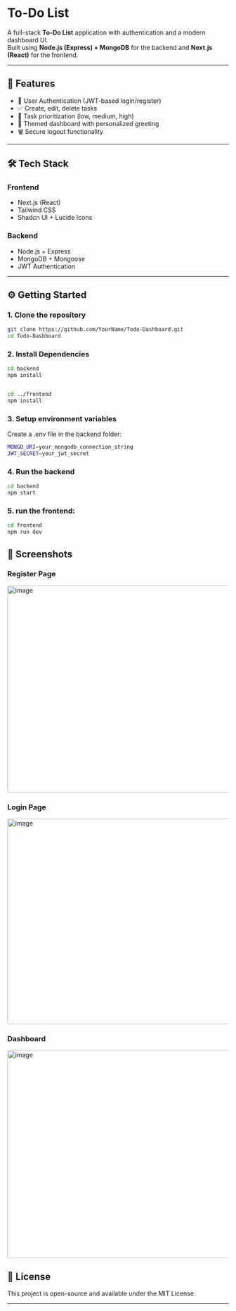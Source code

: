# To-Do List 

A full-stack **To-Do List** application with authentication and a modern dashboard UI.  
Built using **Node.js (Express) + MongoDB** for the backend and **Next.js (React)** for the frontend.

---

## 🚀 Features
- 🔐 User Authentication (JWT-based login/register)
- ✅ Create, edit, delete tasks
- 🎯 Task prioritization (low, medium, high)
- 🌱 Themed dashboard with personalized greeting
- 🗑️ Secure logout functionality

---

## 🛠️ Tech Stack
### Frontend
- Next.js (React)
- Tailwind CSS
- Shadcn UI + Lucide Icons

### Backend
- Node.js + Express
- MongoDB + Mongoose
- JWT Authentication

---

## ⚙️ Getting Started

### 1. Clone the repository
```bash
git clone https://github.com/YourName/Todo-Dashboard.git
cd Todo-Dashboard
```

### 2. Install Dependencies
```bash
cd backend
npm install


cd ../frontend
npm install
```

### 3. Setup environment variables
Create a .env file in the backend folder:
```bash
MONGO_URI=your_mongodb_connection_string
JWT_SECRET=your_jwt_secret
```
### 4. Run the backend
```bash
cd backend
npm start
```
### 5. run the frontend:
```bash
cd frontend
npm run dev
```

## 📸 Screenshots

### Register Page
<img width="957" height="470" alt="image" src="https://github.com/user-attachments/assets/b9b23e71-ef57-4eb6-ada4-28636f2a355d" />

### Login Page
<img width="953" height="467" alt="image" src="https://github.com/user-attachments/assets/47e2942f-cf61-473e-baa0-08a2711c1ea3" />

### Dashboard
<img width="956" height="472" alt="image" src="https://github.com/user-attachments/assets/188024e6-d54d-4057-bdc0-9910b810da20" />


## 📝 License

This project is open-source and available under the MIT License.

---







